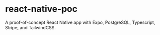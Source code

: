 # react-native-poc
A proof-of-concept React Native app with Expo, PostgreSQL, Typescript, Stripe, and TailwindCSS.
